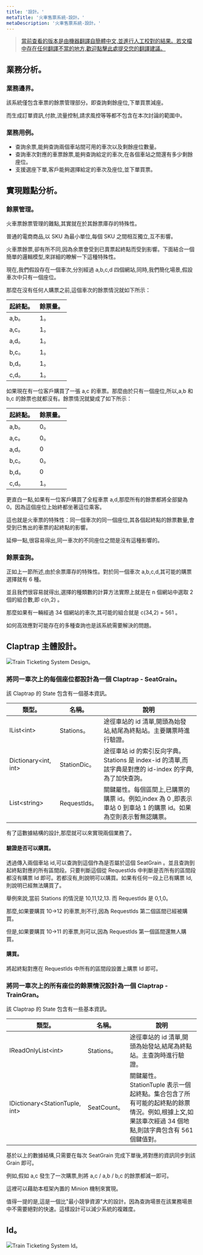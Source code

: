 ```yaml
---
title: '設計。'
metaTitle: '火車售票系統-設計。'
metaDescription: '火車售票系統-設計。'
---
```


> [當前查看的版本是由機器翻譯自簡體中文,並進行人工校對的結果。若文檔中存在任何翻譯不當的地方,歡迎點擊此處提交您的翻譯建議。](https://crwd.in/newbeclaptrap)

## 業務分析。

### 業務邊界。

該系統僅包含車票的餘票管理部分。即查詢剩餘座位,下單買票減座。

而生成訂單資訊,付款,流量控制,請求風控等等都不包含在本次討論的範圍中。

### 業務用例。

- 查詢余票,能夠查詢兩個車站間可用的車次以及剩餘座位數量。
- 查詢車次對應的車票餘票,能夠查詢給定的車次,在各個車站之間還有多少剩餘座位。
- 支援選座下單,客戶能夠選擇給定的車次及座位,並下單買票。

## 實現難點分析。

### 餘票管理。

火車票餘票管理的難點,其實就在於其餘票庫存的特殊性。

普通的電商商品,以 SKU 為最小單位,每個 SKU 之間相互獨立,互不影響。

火車票餘票,卻有所不同,因為余票會受到已賣票起終點而受到影響。下面結合一個簡單的邏輯模型,來詳細的瞭解一下這種特殊性。

現在,我們假設存在一個車次,分別經過 a,b,c,d 四個網站,同時,我們簡化場景,假設車次中只有一個座位。

那麼在沒有任何人購票之前,這個車次的餘票情況就如下所示：

| 起終點。 | 餘票量。 |
| ---- | ---- |
| a,b。 | 1。   |
| a,c。 | 1。   |
| a,d。 | 1。   |
| b,c。 | 1。   |
| b,d。 | 1。   |
| c,d。 | 1。   |

如果現在有一位客戶購買了一張 a,c 的車票。那麼由於只有一個座位,所以,a,b 和 b,c 的餘票也就都沒有。餘票情況就變成了如下所示：

| 起終點。 | 餘票量。 |
| ---- | ---- |
| a,b。 | 0。   |
| a,c。 | 0。   |
| a,d。 | 0    |
| b,c。 | 0。   |
| b,d。 | 0    |
| c,d。 | 1。   |

更直白一點,如果有一位客戶購買了全程車票 a,d,那麼所有的餘票都將全部變為 0。因為這個座位上始終都坐著這位乘客。

這也就是火車票的特殊性：同一個車次的同一個座位,其各個起終點的餘票數量,會受到已售出的車票的起終點的影響。

延伸一點,很容易得出,同一車次的不同座位之間是沒有這種影響的。

### 餘票查詢。

正如上一節所述,由於余票庫存的特殊性。對於同一個車次 a,b,c,d,其可能的購票選擇就有 6 種。

並且我們很容易就得出,選擇的種類數的計算方法實際上就是在 n 個網站中選取 2 個的組合數,即 c(n,2) 。

那麼如果有一輛經過 34 個網站的車次,其可能的組合就是 c(34,2) = 561 。

如何高效應對可能存在的多種查詢也是該系統需要解決的問題。

## Claptrap 主體設計。

![Train Ticketing System Design。](/images/20200720-001.png)

### 將同一車次上的每個座位都設計為一個 Claptrap - SeatGrain。

該 Claptrap 的 State 包含有一個基本資訊。

| 類型。                                    | 名稱。         | 說明                                                                    |
| -------------------------------------- | ----------- | --------------------------------------------------------------------- |
| IList&lt;int&gt;           | Stations。   | 途徑車站的 id 清單,開頭為始發站,結尾為終點站。主要購票時進行驗證。                                  |
| Dictionary&lt;int, int&gt; | StationDic。 | 途徑車站 id 的索引反向字典。Stations 是 index-id 的清單,而該字典是對應的 id-index 的字典,為了加快查詢。 |
| List&lt;string&gt;         | RequestIds。 | 關鍵屬性。每個區間上,已購票的購票 id。例如,index 為 0 ,即表示車站 0 到車站 1 的購票 id。如果為空則表示暫無認購票。 |

有了這數據結構的設計,那麼就可以來實現兩個業務了。

#### 驗證是否可以購買。

透過傳入兩個車站 id,可以查詢到這個作為是否屬於這個 SeatGrain 。並且查詢到起終點對應的所有區間段。只要判斷這個從 RequestIds 中判斷是否所有的區間段都沒有購票 Id 即可。若都沒有,則說明可以購買。如果有任何一段上已有購票 Id,則說明已經無法購買了。

舉例來說,當前 Stations 的情況是 10,11,12,13. 而 RequestIds 是 0,1,0。

那麼,如果要購買 10->12 的車票,則不行,因為 RequestIds 第二個區間已經被購買。

但是,如果要購買 10->11 的車票,則可以,因為 RequestIds 第一個區間還無人購買。

#### 購買。

將起終點對應在 RequestIds 中所有的區間段設置上購票 Id 即可。

### 將同一車次上的所有座位的餘票情況設計為一個 Claptrap - TrainGran。

該 Claptrap 的 State 包含有一些基本資訊。

| 類型。                                              | 名稱。        | 說明                                                                                    |
| ------------------------------------------------ | ---------- | ------------------------------------------------------------------------------------- |
| IReadOnlyList&lt;int&gt;             | Stations。  | 途徑車站的 id 清單,開頭為始發站,結尾為終點站。主查詢時進行驗證。                                                   |
| IDictionary&lt;StationTuple, int&gt; | SeatCount。 | 關鍵屬性。StationTuple 表示一個起終點。集合包含了所有可能的起終點的餘票情況。例如,根據上文,如果該車次經過 34 個地點,則該字典包含有 561 個鍵值對。 |

基於以上的數據結構,只需要在每次 SeatGrain 完成下單後,將對應的資訊同步到該 Grain 即可。

例如,假如 a,c 發生了一次購票,則將 a,c / a,b / b,c 的餘票都減一即可。

這裡可以藉助本框架內置的 Minion 機制來實現。

值得一提的是,這是一個比"最小競爭資源"大的設計。因為查詢場景在該業務場景中不需要絕對的快速。這樣設計可以減少系統的複雜度。

## Id。

![Train Ticketing System Id。](/images/20200813-001.png)
